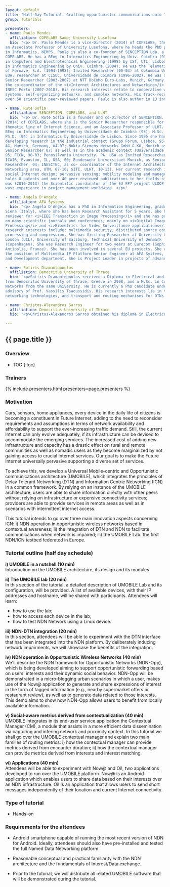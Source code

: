 ```yaml
---
layout: default
title: "Half-Day Tutorial: Grafting opportunistic communications onto ICN: the UMOBILE project"
group: Tutorials

presenters:
- name: Paulo Mendes
  affiliation: COPELABS &amp; University Lusofona
  bio: "<p> Dr. Paulo Mendes is a vice-Director (2014) of COPELABS, the SITI coordinator, and
an Associate Professor of University Lusofona, where he heads the PhD programme
in Informatics, NEMPS. Paulo is also a co-founder of SENCEPTION Lda, a spin-off of
COPELABS. He has a BEng in Informatics Engineering by Univ. Coimbra (93); MSc
in Computers and Electrotecnical Engineering (1998) by IST, UTL, Lisboa, and a PhD
in Informatics Engineering by Univ. Coimbra (2004). He was the Telematics Director
of Fernave, S.A. (1994-1998); Invited Researcher (00-03) at Columbia University, NY,
EUA; researcher at CISUC, Universidade de Coimbra (1996-2002). He was also a
Senior Researcher (2003-2007) at NTT DoCoMo Euro-Labs, Munich, Germany, and
the co-coordinator of the <i>Internet Architectures and Networking</i> area of UTM,
INESC Porto (2007-2010). His research interests relate to cooperative wireless
systems, self-organizing networks, and complex networks. His track-record includes
over 50 scientific peer-reviewed papers. Paulo is also author in 13 international patents. </p>"

- name: Rute Sofia
  affiliation: SENCEPTION, COPELABS, and ULHT
  bio: "<p> Dr. Rute Sofia is a founder and co-Director of SENCEPTION. She is also a Director
(2014) of COPELABS, where she is the Senior Researcher responsible for the
thematic line of Internet Science, and an Associate Professor of ULHT. Rute holds a
BEng in Informatics Engineering by Universidade de Coimbra (95); M.Sc. (99) and
Ph.D. (04) in Informatics by Universidade de Lisboa. Since 1995 she has been
developing research in the industrial context (Grupo Forum, Lisboa, 95-98; SIEMENS
AG, Munich, Germany, 04-07; Nokia-Siemens Networks GmbH & KO, Munich as
Senior Researcher 07) as well as in the academic context (Universidade de Lisboa,
95; FCCN, 98-03; Pennsilvania University, PA, USA as Invited Researcher 00-03;
ICAIR, Evanston, IL, USA, 00; Bundeswehr Universitaet Munich, as Senior
Researcher, 04; INESCTEC, as co- coordinator of the Internet Architectures and
Networking area, UTM, 07-10; SITI, ULHT, 10-13). Her current research interests are:
social Internet design; pervasive sensing; mobility modeling and management. Rute
holds 8 patents and over 40 peer-reviewed publications in her fields of expertise. She
was (2010-2013) the Scientific coordinator of the EU FP7 project ULOOP and has
vast experience in project management worldwide. </p>"

- name: Angela D'Angelo
  affiliation: AFA Systems
  bio: "<p> Angela D'Angelo has a PhD in Information Engineering, graduated at University of
Siena (Italy), where she has been Research Assistant for 5 years. She has been
reviewer for <i>IEEE Transaction in Image Processing</i> and she has published papers
on many scientific journals and conferences, mainly on <i>Digital Image and Video
Processing</i> and <i>Biometrics for Video Surveillance applications</i>. Other specific
research interests include: multimedia security, distributed source coding, video
processing and compression. She was Visiting Researcher at University College of
London (UCL), University of Salzburg, Technical University of Denmark
(Copenhagen). She was Research Engineer for two years at Eurecom (Sophia
Antipolis, France). She has been involved in several EU projects. She currently holds
the position of Multimedia IP Platform Senior Engineer at AFA Systems, in Research
and Development department. She is Project Leader in projects of advanced IP communications. </p>"

- name: Sotiris Diamantopoulos
  affiliation: Democritus University of Thrace
  bio: "<p>Sotiris Diamantopoulos received a Diploma in Electrical and Computer Engineering
from Democritus University of Thrace, Greece in 2008, and a M.Sc. in Computer
Networks from the same University. He is currently a PhD candidate under the
advisory of Prof. Vassilis Tsaoussidis. His research interests lie in the fields of novel
networking technologies, and transport and routing mechanisms for DTNs.</p>"

- name: Christos-Alexandros Sarros
  affiliation: Democritus University of Thrace
  bio: "<p>Christos-Alexandros Sarros obtained his diploma in Electrical and Computer Engineering from the Democritus University of Thrace, in 2016. Currently, he is pursuing a PhD on the same university under the advisory of Prof. Vassilis Tsaoussidis and is working as an associate researcher in Athena Research and Innovation Center in Xanthi. His research interests lie in the area of Delay/Disruption Tolerant Networking and Information-Centric Networking.  He has worked extensively on DTN, studying the use of DTN traffic shaping for energy efficiency, and is a co-author of a conference paper on the topic. Since March 2016, he has been involved in the integration of DTN tunneling into the Named Data Networking architecture in the context of the UMOBILE project.</p>"

---
```


## {{ page.title }}

### Overview
* TOC
{:toc}

### Trainers

{% include presenters.html presenters=page.presenters %}

### Motivation

Cars, sensors, home appliances, every device in the daily life of citizens is becoming a constituent in Future Internet, adding to the need to reconsider requirements and assumptions in terms of network availability and affordability to support the ever-increasing traffic demand. Still, the current Internet can only evolve adequately, if its infrastructure can be devised to accommodate the emerging services. The increased cost of adding new infrastructure and capacity has a drastic effect on rural and remote communities as well as nomadic users as they become marginalized by not gaining access to crucial Internet services. Our goal is to make the Future Internet universally pervasive supporting a diverse set of services.

To achieve this, we develop a Universal Mobile-centric and Opportunistic communications architecture (UMOBILE), which integrates the principles of Delay Tolerant Networking (DTN) and Information Centric Networking (ICN) in a common framework. By relying on an instance of the UMOBILE architecture, users are able to share information directly with other peers without relying on infrastructure or expensive connectivity services; providers are able to provide services in remote areas as well as in scenarios with intermittent internet access.

This tutorial intends to go over three main innovation aspects concerning ICN: i) NDN operation in opportunistic wireless networks based in contextual awareness; ii) the integration of DTN and NDN to facilitate communications when network is impaired; iii) the UMOBILE Lab: the first NDN/ICN testbed federated in Europe. 


### Tutorial outline (half day schedule)

**i)	UMOBILE in a nutshell (10 min)**
<br/>
Introduction on the UMOBILE architecture, its design and its modules

**ii)	The UMOBILE lab (20 min)**
<br/>
In this section of the tutorial, a detailed description of UMOBILE Lab and its configuration, will be provided. A list of available devices, with their IP addresses and hostname, will be shared with participants. Attendees will learn:
* how to use the lab;
* how to access each device in the lab;
* how to test NDN Network using a Linux device.

**iii)	NDN-DTN integration (20 min)**
<br/>
In this section, attendees will be able to experiment with the DTN interface that has been integrated into the NDN platform. By deliberately inducing network impairments, we will showcase the benefits of the integration.

**iv)	NDN operation in Opportunistic Wireless Networks (40 min)**
<br/>
We'll describe the NDN framework for Opportunistic Networks (NDN-Opp),
which is being developed aiming to support opportunistic forwarding based on users' interests and their dynamic social behavior. NDN-Opp will be demonstrated in a micro-blogging urban scenarios in which a user, makes use of the Now@ application to generate and share expressions of interest in the form of tagged information (e.g., nearby supermarket offers or restaurant review), as well as to generate data related to those interests. This demo aims to show how NDN-Opp allows users to benefit from locally available information.

**v)	Social-aware metrics derived from contextualization (40 min)**
<br/>
UMOBILE integrates in its end-user service application the Contextual Manager (CM), a module that assists in a more efficient data dissemination via capturing and infering network and proximity context. 
In this tutorial we shall go over the UMOBILE contextual manager and explain two main families of routing metrics: i) how the contextual manager can provide metrics derived from encounter duration; ii) how the contextual manager can provide metrics derived from interests and interest matching.

**vi)	Applications (40 min)**
<br/>
Attendees will be able to experiment with Now@ and Oi!, two applications developed to run over the UMOBILE platform.
Now@ is an Android application which enables users to share data based on their interests over an NDN infrastructure. 
Oi! is an application that allows users to send short messages independently of their location and current Internet connectivity. 

### Type of tutorial
* Hands-on

### Requirements for the attendees
* Android smartphone capable of running the most recent version of NDN for Android. Ideally, attendees should also have pre-installed and tested the full Named Data Networking platform. 

* Reasonable conceptual and practical familiarity with the NDN architecture and the fundamentals of Interest/Data exchange. 

* Prior to the tutorial, we will distribute all related UMOBILE software that will be demonstrated during the tutorial.

